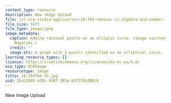 ```yaml
---
content_type: resource
description: New image Upload
file: /ol-ocw-studio-app/courses/18-704-seminar-in-algebra-and-number-theory-rational-points-on-elliptic-curves-fall-2004/2ba22980a28c958f385ab5f378e388c0_18-704f04-th.jpg
file_size: 5571
file_type: image/jpeg
image_metadata:
  caption: Adding rational points on an elliptic curve. (Image courtesy of Dr. Daniel
    Rogalski.)
  credit: ''
  image-alt: A graph with 3 points identified on an elliptical curve.
learning_resource_types: []
license: https://creativecommons.org/licenses/by-nc-sa/4.0/
ocw_type: OCWImage
resourcetype: Image
title: 18-704f04-th.jpg
uid: 2ba22980-a28c-958f-385a-b5f378e388c0
---
```

New image Upload